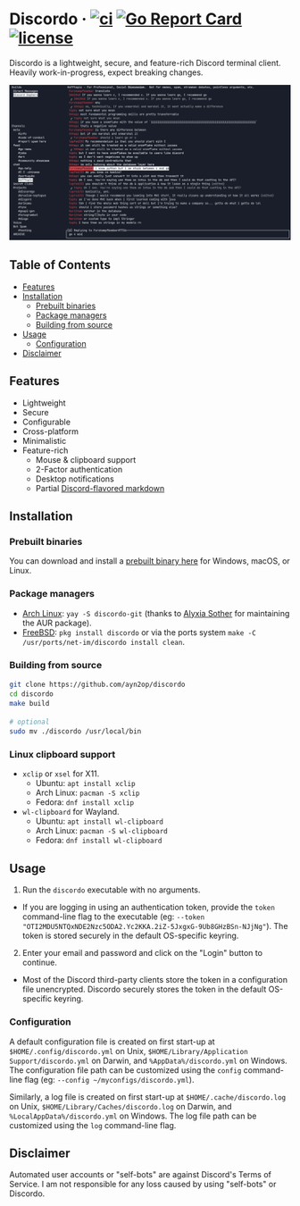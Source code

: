 # Discordo &middot; [![ci](https://github.com/ayn2op/discordo/actions/workflows/ci.yml/badge.svg)](https://github.com/ayn2op/discordo/actions/workflows/ci.yml) [![Go Report Card](https://goreportcard.com/badge/github.com/ayn2op/discordo)](https://goreportcard.com/report/github.com/ayn2op/discordo) [![license](https://img.shields.io/github/license/ayn2op/discordo?logo=github)](https://github.com/ayn2op/discordo/blob/master/LICENSE)

Discordo is a lightweight, secure, and feature-rich Discord terminal client. Heavily work-in-progress, expect breaking changes.

![Preview](.github/preview.png)

## Table of Contents

- [Features](#features)
- [Installation](#installation)
  - [Prebuilt binaries](#prebuilt-binaries)
  - [Package managers](#package-managers)
  - [Building from source](#building-from-source)
- [Usage](#usage)
  - [Configuration](#configuration)
- [Disclaimer](#disclaimer)

## Features

- Lightweight
- Secure
- Configurable
- Cross-platform
- Minimalistic
- Feature-rich
  - Mouse & clipboard support
  - 2-Factor authentication
  - Desktop notifications
  - Partial [Discord-flavored markdown](https://support.discord.com/hc/en-us/articles/210298617-Markdown-Text-101-Chat-Formatting-Bold-Italic-Underline-)

## Installation

### Prebuilt binaries

You can download and install a [prebuilt binary here](https://nightly.link/ayn2op/discordo/workflows/ci/main) for Windows, macOS, or Linux.

### Package managers

- [Arch Linux](https://aur.archlinux.org/packages/discordo-git/): `yay -S discordo-git` (thanks to [Alyxia Sother](https://github.com/lexisother) for maintaining the AUR package).
- [FreeBSD](https://www.freshports.org/net-im/discordo): `pkg install discordo` or via the ports system `make -C /usr/ports/net-im/discordo install clean`.

### Building from source

```bash
git clone https://github.com/ayn2op/discordo
cd discordo
make build

# optional
sudo mv ./discordo /usr/local/bin
```

### Linux clipboard support

- `xclip` or `xsel` for X11.
  - Ubuntu: `apt install xclip`
  - Arch Linux: `pacman -S xclip`
  - Fedora: `dnf install xclip`
- `wl-clipboard` for Wayland.
  - Ubuntu: `apt install wl-clipboard`
  - Arch Linux: `pacman -S wl-clipboard`
  - Fedora: `dnf install wl-clipboard`

## Usage

1. Run the `discordo` executable with no arguments.

- If you are logging in using an authentication token, provide the `token` command-line flag to the executable (eg: `--token "OTI2MDU5NTQxNDE2Nzc5ODA2.Yc2KKA.2iZ-5JxgxG-9Ub8GHzBSn-NJjNg"`). The token is stored securely in the default OS-specific keyring.

2. Enter your email and password and click on the "Login" button to continue.

- Most of the Discord third-party clients store the token in a configuration file unencrypted. Discordo securely stores the token in the default OS-specific keyring.

### Configuration

A default configuration file is created on first start-up at `$HOME/.config/discordo.yml` on Unix, `$HOME/Library/Application Support/discordo.yml` on Darwin, and `%AppData%/discordo.yml` on Windows. The configuration file path can be customized using the `config` command-line flag (eg: `--config ~/myconfigs/discordo.yml`).

Similarly, a log file is created on first start-up at `$HOME/.cache/discordo.log` on Unix, `$HOME/Library/Caches/discordo.log` on Darwin, and `%LocalAppData%/discordo.yml` on Windows. The log file path can be customized using the `log` command-line flag.

## Disclaimer

Automated user accounts or "self-bots" are against Discord's Terms of Service. I am not responsible for any loss caused by using "self-bots" or Discordo.
